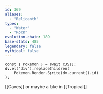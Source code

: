 ```yaml
---
id: 369
aliases:
  - "Relicanth"
types:
  - "Water"
  - "Rock"
evolution-chain: 189
base-stats: 485
legendary: false
mythical: false
---
```

```dataviewjs
const { Pokemon } = await cJS();
dv.el("div").replaceChildren(
	Pokemon.Render.Sprite(dv.current().id)
);
```

[[Caves]] or maybe a lake in [[Tropical]]
